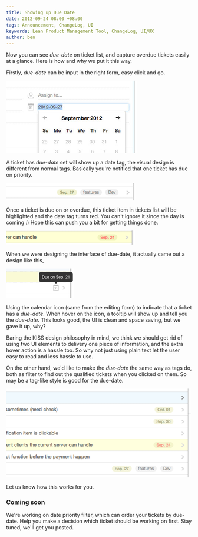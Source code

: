 ```yaml
---
title: Showing up Due Date
date: 2012-09-24 08:00 +08:00
tags: Announcement, ChangeLog, UI
keywords: Lean Product Management Tool, ChangeLog, UI/UX
author: ben
---
```


Now you can see *due-date* on ticket list, and capture overdue tickets easily at a glance. Here is how and why we put it this way.

Firstly, *due-date* can be input in the right form, easy click and go.

![Due Date Selector](/images/due-date-is-showing-up-in-the-ticket-list/date-selector.jpg)

A ticket has *due-date* set will show up a date tag, the visual design is different from normal tags. Basically you're notified that one ticket has due on priority.

![Due Date Tag](/images/due-date-is-showing-up-in-the-ticket-list/due-date-tag.png)

Once a ticket is due on or overdue, this ticket item in tickets list will be highlighted and the date tag turns red. You can't ignore it since the day is coming :) Hope this can push you a bit for getting things done.

![Overdue Tag](/images/due-date-is-showing-up-in-the-ticket-list/overdue-tag.png)

When we were designing the interface of due-date, it actually came out a design like this,

![Due date draft](/images/due-date-is-showing-up-in-the-ticket-list/due-date-draft.png)

Using the calendar icon (same from the editing form) to indicate that a ticket has a *due-date*. When hover on the icon, a tooltip will show up and tell you the *due-date*. This looks good, the UI is clean and space saving, but we gave it up, why?

Baring the KISS design philosophy in mind, we think we should get rid of using two UI elements to delivery one piece of information, and the extra hover action is a hassle too. So why not just using plain text let the user easy to read and less hassle to use.

On the other hand, we'd like to make the *due-date* the same way as tags do, both as filter to find out the qualified tickets when you clicked on them. So may be a tag-like style is good for the due-date.

![Due Date Overview](/images/due-date-is-showing-up-in-the-ticket-list/due-date-overview.png)

Let us know how this works for you.


### Coming soon ###

We're working on date priority filter, which can order your tickets by due-date. Help you make a decision which ticket should be working on first. Stay tuned, we'll get you posted.

